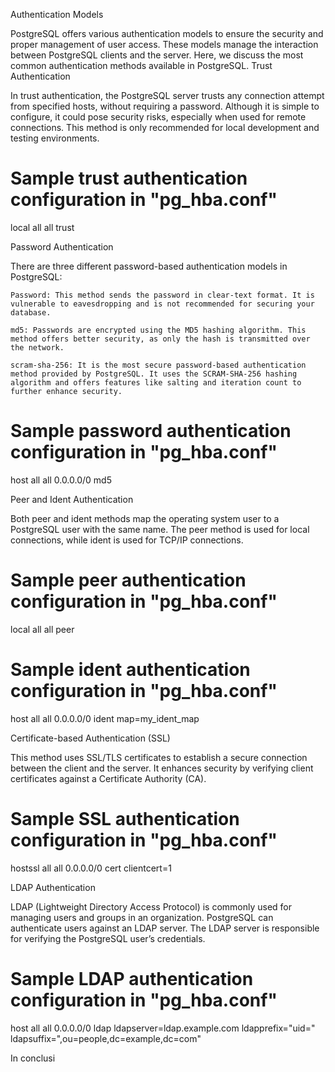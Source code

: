 Authentication Models

PostgreSQL offers various authentication models to ensure the security and proper management of user access. These models manage the interaction between PostgreSQL clients and the server. Here, we discuss the most common authentication methods available in PostgreSQL.
Trust Authentication

In trust authentication, the PostgreSQL server trusts any connection attempt from specified hosts, without requiring a password. Although it is simple to configure, it could pose security risks, especially when used for remote connections. This method is only recommended for local development and testing environments.

# Sample trust authentication configuration in "pg_hba.conf"
local   all             all                                     trust

Password Authentication

There are three different password-based authentication models in PostgreSQL:

    Password: This method sends the password in clear-text format. It is vulnerable to eavesdropping and is not recommended for securing your database.

    md5: Passwords are encrypted using the MD5 hashing algorithm. This method offers better security, as only the hash is transmitted over the network.

    scram-sha-256: It is the most secure password-based authentication method provided by PostgreSQL. It uses the SCRAM-SHA-256 hashing algorithm and offers features like salting and iteration count to further enhance security.

# Sample password authentication configuration in "pg_hba.conf"
host    all             all             0.0.0.0/0               md5

Peer and Ident Authentication

Both peer and ident methods map the operating system user to a PostgreSQL user with the same name. The peer method is used for local connections, while ident is used for TCP/IP connections.

# Sample peer authentication configuration in "pg_hba.conf"
local   all             all                                     peer

# Sample ident authentication configuration in "pg_hba.conf"
host    all             all             0.0.0.0/0               ident map=my_ident_map

Certificate-based Authentication (SSL)

This method uses SSL/TLS certificates to establish a secure connection between the client and the server. It enhances security by verifying client certificates against a Certificate Authority (CA).

# Sample SSL authentication configuration in "pg_hba.conf"
hostssl all             all             0.0.0.0/0               cert clientcert=1

LDAP Authentication

LDAP (Lightweight Directory Access Protocol) is commonly used for managing users and groups in an organization. PostgreSQL can authenticate users against an LDAP server. The LDAP server is responsible for verifying the PostgreSQL user’s credentials.

# Sample LDAP authentication configuration in "pg_hba.conf"
host    all             all             0.0.0.0/0               ldap ldapserver=ldap.example.com ldapprefix="uid=" ldapsuffix=",ou=people,dc=example,dc=com"

In conclusi